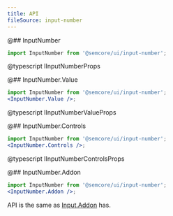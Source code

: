 ```yaml
---
title: API
fileSource: input-number
---
```


@## InputNumber

```js
import InputNumber from '@semcore/ui/input-number';
```

@typescript IInputNumberProps

@## InputNumber.Value

```jsx
import InputNumber from '@semcore/ui/input-number';
<InputNumber.Value />;
```

@typescript IInputNumberValueProps

@## InputNumber.Controls

```jsx
import InputNumber from '@semcore/ui/input-number';
<InputNumber.Controls />;
```

@typescript IInputNumberControlsProps

@## InputNumber.Addon

```jsx
import InputNumber from '@semcore/ui/input-number';
<InputNumber.Addon />;
```

API is the same as [Input.Addon](/components/input/input-api) has.
